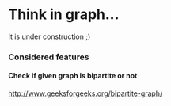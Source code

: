 # Think in graph...
It is under construction ;)

### Considered features
#### Check if given graph is bipartite or not
http://www.geeksforgeeks.org/bipartite-graph/

####
